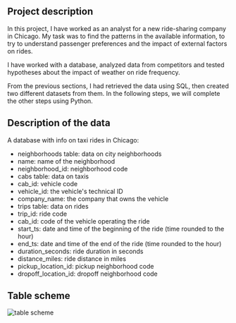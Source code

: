 ## Project description

In this project, I have worked as an analyst for a new ride-sharing company in Chicago. My task was to find the patterns in the available information, to try to understand passenger preferences and the impact of external factors on rides.

I have worked with a database, analyzed data from competitors and tested hypotheses about the impact of weather on ride frequency. 

From the previous sections, I had retrieved the data using SQL, then created two different datasets from them. In the following steps, we will complete the other steps using Python.

## Description of the data

A database with info on taxi rides in Chicago:
- neighborhoods table: data on city neighborhoods
- name: name of the neighborhood
- neighborhood_id: neighborhood code
- cabs table: data on taxis
- cab_id: vehicle code
- vehicle_id: the vehicle's technical ID
- company_name: the company that owns the vehicle
- trips table: data on rides
- trip_id: ride code
- cab_id: code of the vehicle operating the ride
- start_ts: date and time of the beginning of the ride (time rounded to the hour)
- end_ts: date and time of the end of the ride (time rounded to the hour)
- duration_seconds: ride duration in seconds
- distance_miles: ride distance in miles
- pickup_location_id: pickup neighborhood code
- dropoff_location_id: dropoff neighborhood code

## Table scheme

![table scheme](https://user-images.githubusercontent.com/61430166/215336563-6cf409c4-4800-4502-b7da-504b9b30a8df.png)
